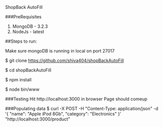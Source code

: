 ShopBack AutoFill

###PreRequisites 
1. MongoDB - 3.2.3
2. NodeJs - latest

##Steps to run:

Make sure mongoDB is running in local on port 27017

$ git clone https://github.com/shiva404/shopBackAutoFill

$ cd shopBackAutoFill

$ npm install

$ node bin/www

###Testing
Hit http://localhost:3000 in browser 
Page should comeup

###Populating data
$ curl -X POST -H "Content-Type: application/json" -d '{ "name": "Apple iPod 8Gb", "category": "Electronics" }' "http://localhost:3000/product"
